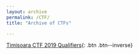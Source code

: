 ```yaml
---
layout: archive
permalink: /CTF/
title: "Archive of CTFs"

---
```


[Timisoara CTF 2019 Qualifiers](/Timisoara-CTF-2019-Qualifiers/){: .btn .btn--inverse}



